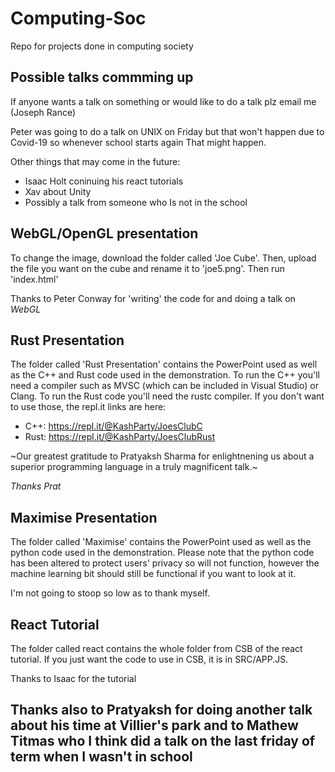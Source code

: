 # Computing-Soc
Repo for projects done in computing society

## Possible talks commming up
If anyone wants a talk on something or would like to do a talk plz email me (Joseph Rance)

Peter was going to do a talk on UNIX on Friday but that won't happen due to Covid-19 so whenever school starts again That might happen.

Other things that may come in the future:
 - Isaac Holt coninuing his react tutorials
 - Xav about Unity
 - Possibly a talk from someone who Is not in the school

## WebGL/OpenGL presentation

To change the image, download the folder called 'Joe Cube'. Then, upload the file you want on the cube and rename it to 'joe5.png'. Then run 'index.html'

Thanks to Peter Conway for 'writing' the code for and doing a talk on *WebGL*

## Rust Presentation

The folder called 'Rust Presentation' contains the PowerPoint used as well as the C++ and Rust code used in the demonstration. To run the C++ you'll need a compiler such as MVSC (which can be included in Visual Studio) or Clang. To run the Rust code you'll need the rustc compiler. If you don't want to use those, the repl.it links are here: 

- C++: https://repl.it/@KashParty/JoesClubC
- Rust: https://repl.it/@KashParty/JoesClubRust

~Our greatest gratitude to Pratyaksh Sharma for enlightnening us about a superior programming language in a truly magnificent talk.~

*Thanks Prat*

## Maximise Presentation

The folder called 'Maximise' contains the PowerPoint used as well as the python code used in the demonstration. Please note that the python code has been altered to protect users' privacy so will not function, however the machine learning bit should still be functional if you want to look at it.

I'm not going to stoop so low as to thank myself.

## React Tutorial

The folder called react contains the whole folder from CSB of the react tutorial. If you just want the code to use in CSB, it is in SRC/APP.JS.

Thanks to Isaac for the tutorial

## Thanks also to Pratyaksh for doing another talk about his time at Villier's park and to Mathew Titmas who I think did a talk on the last friday of term when I wasn't in school
